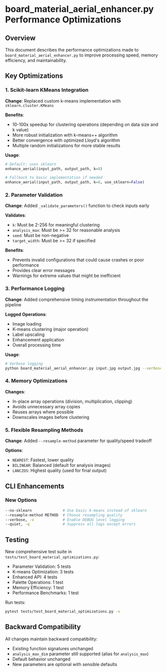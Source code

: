 # board_material_aerial_enhancer.py Performance Optimizations

## Overview

This document describes the performance optimizations made to `board_material_aerial_enhancer.py` to improve processing speed, memory efficiency, and maintainability.

## Key Optimizations

### 1. Scikit-learn KMeans Integration

**Change**: Replaced custom k-means implementation with `sklearn.cluster.KMeans`

**Benefits**:
- 10-100x speedup for clustering operations (depending on data size and k value)
- More robust initialization with k-means++ algorithm
- Better convergence with optimized Lloyd's algorithm
- Multiple random initializations for more stable results

**Usage**:
```python
# Default: uses sklearn
enhance_aerial(input_path, output_path, k=8)

# Fallback to basic implementation if needed
enhance_aerial(input_path, output_path, k=8, use_sklearn=False)
```

### 2. Parameter Validation

**Change**: Added `_validate_parameters()` function to check inputs early

**Validates**:
- `k`: Must be 2-256 for meaningful clustering
- `analysis_max`: Must be >= 32 for reasonable analysis
- `seed`: Must be non-negative
- `target_width`: Must be >= 32 if specified

**Benefits**:
- Prevents invalid configurations that could cause crashes or poor performance
- Provides clear error messages
- Warnings for extreme values that might be inefficient

### 3. Performance Logging

**Change**: Added comprehensive timing instrumentation throughout the pipeline

**Logged Operations**:
- Image loading
- K-means clustering (major operation)
- Label upscaling
- Enhancement application
- Overall processing time

**Usage**:
```bash
# Verbose logging
python board_material_aerial_enhancer.py input.jpg output.jpg --verbose
```

### 4. Memory Optimizations

**Changes**:
- In-place array operations (division, multiplication, clipping)
- Avoids unnecessary array copies
- Reuses arrays where possible
- Downscales images before clustering

### 5. Flexible Resampling Methods

**Change**: Added `--resample-method` parameter for quality/speed tradeoff

**Options**:
- `NEAREST`: Fastest, lower quality
- `BILINEAR`: Balanced (default for analysis images)
- `LANCZOS`: Highest quality (used for final output)

## CLI Enhancements

### New Options

```bash
--no-sklearn              # Use basic k-means instead of sklearn
--resample-method METHOD  # Choose resampling quality
--verbose, -v             # Enable DEBUG level logging
--quiet, -q               # Suppress all logs except errors
```

## Testing

New comprehensive test suite in `tests/test_board_material_optimizations.py`:

- Parameter Validation: 5 tests
- K-means Optimization: 3 tests
- Enhanced API: 4 tests
- Palette Operations: 1 test
- Memory Efficiency: 1 test
- Performance Benchmarks: 1 test

Run tests:
```bash
pytest tests/test_board_material_optimizations.py -v
```

## Backward Compatibility

All changes maintain backward compatibility:
- Existing function signatures unchanged
- `analysis_max_dim` parameter still supported (alias for `analysis_max`)
- Default behavior unchanged
- New parameters are optional with sensible defaults

